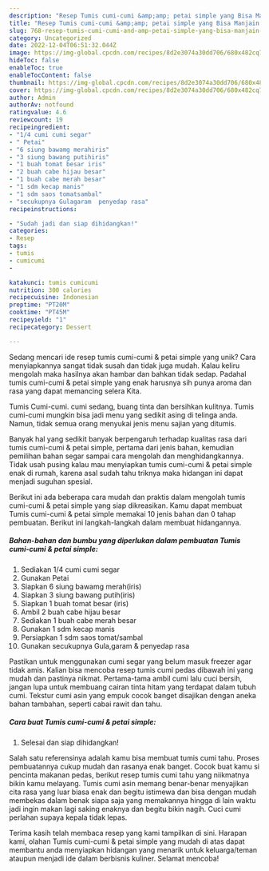 ```yaml
---
description: "Resep Tumis cumi-cumi &amp;amp; petai simple yang Bisa Manjain Lidah"
title: "Resep Tumis cumi-cumi &amp;amp; petai simple yang Bisa Manjain Lidah"
slug: 768-resep-tumis-cumi-cumi-and-amp-petai-simple-yang-bisa-manjain-lidah
category: Uncategorized
date: 2022-12-04T06:51:32.044Z
image: https://img-global.cpcdn.com/recipes/8d2e3074a30dd706/680x482cq70/tumis-cumi-cumi-petai-simple-foto-resep-utama.jpg
hideToc: false
enableToc: true
enableTocContent: false
thumbnail: https://img-global.cpcdn.com/recipes/8d2e3074a30dd706/680x482cq70/tumis-cumi-cumi-petai-simple-foto-resep-utama.jpg
cover: https://img-global.cpcdn.com/recipes/8d2e3074a30dd706/680x482cq70/tumis-cumi-cumi-petai-simple-foto-resep-utama.jpg
author: Admin
authorAv: notfound
ratingvalue: 4.6
reviewcount: 19
recipeingredient:
- "1/4 cumi cumi segar"
- " Petai"
- "6 siung bawamg merahiris"
- "3 siung bawang putihiris"
- "1 buah tomat besar iris"
- "2 buah cabe hijau besar"
- "1 buah cabe merah besar"
- "1 sdm kecap manis"
- "1 sdm saos tomatsambal"
- "secukupnya Gulagaram  penyedap rasa"
recipeinstructions:

- "Sudah jadi dan siap dihidangkan!"
categories:
- Resep
tags:
- tumis
- cumicumi
- 

katakunci: tumis cumicumi  
nutrition: 300 calories
recipecuisine: Indonesian
preptime: "PT20M"
cooktime: "PT45M"
recipeyield: "1"
recipecategory: Dessert

---
```





Sedang mencari ide resep tumis cumi-cumi &amp; petai simple yang unik? Cara menyiapkannya sangat tidak susah dan tidak juga mudah. Kalau keliru mengolah maka hasilnya akan hambar dan bahkan tidak sedap. Padahal tumis cumi-cumi &amp; petai simple yang enak harusnya sih punya aroma dan rasa yang dapat memancing selera Kita.





Tumis Cumi-cumi. cumi sedang, buang tinta dan bersihkan kulitnya. Tumis cumi-cumi mungkin bisa jadi menu yang sedikit asing di telinga anda. Namun, tidak semua orang menyukai jenis menu sajian yang ditumis.

Banyak hal yang sedikit banyak berpengaruh terhadap kualitas rasa dari tumis cumi-cumi &amp; petai simple, pertama dari jenis bahan, kemudian pemilihan bahan segar sampai cara mengolah dan menghidangkannya. Tidak usah pusing kalau mau menyiapkan tumis cumi-cumi &amp; petai simple enak di rumah, karena asal sudah tahu triknya maka hidangan ini dapat menjadi suguhan spesial.






Berikut ini ada beberapa cara mudah dan praktis dalam mengolah tumis cumi-cumi &amp; petai simple yang siap dikreasikan. Kamu dapat membuat Tumis cumi-cumi &amp; petai simple memakai 10 jenis bahan dan 0 tahap pembuatan. Berikut ini langkah-langkah dalam membuat hidangannya.

<!--inarticleads1-->

##### Bahan-bahan dan bumbu yang diperlukan dalam pembuatan Tumis cumi-cumi &amp; petai simple:

1. Sediakan 1/4 cumi cumi segar
1. Gunakan  Petai
1. Siapkan 6 siung bawamg merah(iris)
1. Siapkan 3 siung bawang putih(iris)
1. Siapkan 1 buah tomat besar (iris)
1. Ambil 2 buah cabe hijau besar
1. Sediakan 1 buah cabe merah besar
1. Gunakan 1 sdm kecap manis
1. Persiapkan 1 sdm saos tomat/sambal
1. Gunakan secukupnya Gula,garam &amp; penyedap rasa


Pastikan untuk menggunakan cumi segar yang belum masuk freezer agar tidak amis. Kalian bisa mencoba resep tumis cumi pedas dibawah ini yang mudah dan pastinya nikmat. Pertama-tama ambil cumi lalu cuci bersih, jangan lupa untuk membuang cairan tinta hitam yang terdapat dalam tubuh cumi. Tekstur cumi asin yang empuk cocok banget disajikan dengan aneka bahan tambahan, seperti cabai rawit dan tahu. 

<!--inarticleads2-->

##### Cara buat Tumis cumi-cumi &amp; petai simple:


1. Selesai dan siap dihidangkan!

Salah satu referensinya adalah kamu bisa membuat tumis cumi tahu. Proses pembuatannya cukup mudah dan rasanya enak banget. Cocok buat kamu si pencinta makanan pedas, berikut resep tumis cumi tahu yang niikmatnya bikin kamu melayang. Tumis cumi asin memang benar-benar menyajikan cita rasa yang luar biasa enak dan begitu istimewa dan bisa dengan mudah membekas dalam benak siapa saja yang memakannya hingga di lain waktu jadi ingin makan lagi saking enaknya dan begitu bikin nagih. Cuci cumi perlahan supaya kepala tidak lepas. 

Terima kasih telah membaca resep yang kami tampilkan di sini. Harapan kami, olahan Tumis cumi-cumi &amp; petai simple yang mudah di atas dapat membantu anda menyiapkan hidangan yang menarik untuk keluarga/teman ataupun menjadi ide dalam berbisnis kuliner. Selamat mencoba!
